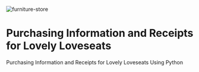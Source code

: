 ![furniture-store](https://user-images.githubusercontent.com/18138100/77333095-39d89680-6d23-11ea-9e30-1cf80fc04126.jpg)



# Purchasing Information and Receipts for Lovely Loveseats

Purchasing Information and Receipts for Lovely Loveseats Using Python
